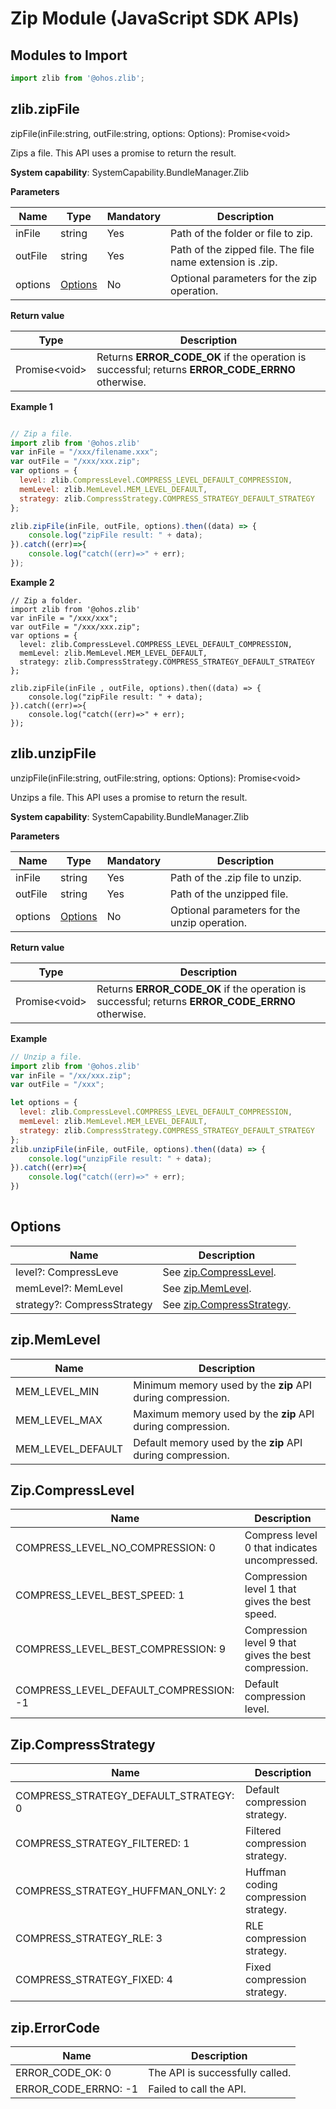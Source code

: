 # Zip Module (JavaScript SDK APIs)

## Modules to Import

```javascript
import zlib from '@ohos.zlib';
```

## zlib.zipFile

zipFile(inFile:string, outFile:string, options: Options): Promise\<void>

Zips a file. This API uses a promise to return the result.

**System capability**: SystemCapability.BundleManager.Zlib

**Parameters**

| Name   | Type                               | Mandatory| Description                                       |
| ------- | ----------------------------------- | ---- | ------------------------------------------- |
| inFile  | string                              | Yes  | Path of the folder or file to zip.           |
| outFile | string                              | Yes  | Path of the zipped file. The file name extension is .zip.|
| options | [Options](#options)| No  | Optional parameters for the zip operation.                             |

**Return value**

| Type          | Description                                                |
| -------------- | ---------------------------------------------------- |
| Promise\<void> | Returns **ERROR_CODE_OK** if the operation is successful; returns **ERROR_CODE_ERRNO** otherwise.|

**Example 1**

```javascript

// Zip a file.
import zlib from '@ohos.zlib'
var inFile = "/xxx/filename.xxx";
var outFile = "/xxx/xxx.zip";
var options = {
  level: zlib.CompressLevel.COMPRESS_LEVEL_DEFAULT_COMPRESSION,
  memLevel: zlib.MemLevel.MEM_LEVEL_DEFAULT,
  strategy: zlib.CompressStrategy.COMPRESS_STRATEGY_DEFAULT_STRATEGY
};

zlib.zipFile(inFile, outFile, options).then((data) => {
    console.log("zipFile result: " + data);
}).catch((err)=>{
    console.log("catch((err)=>" + err);
});

```

**Example 2**

```
// Zip a folder.
import zlib from '@ohos.zlib'
var inFile = "/xxx/xxx";
var outFile = "/xxx/xxx.zip";
var options = {
  level: zlib.CompressLevel.COMPRESS_LEVEL_DEFAULT_COMPRESSION,
  memLevel: zlib.MemLevel.MEM_LEVEL_DEFAULT,
  strategy: zlib.CompressStrategy.COMPRESS_STRATEGY_DEFAULT_STRATEGY
};

zlib.zipFile(inFile , outFile, options).then((data) => {
    console.log("zipFile result: " + data);
}).catch((err)=>{
    console.log("catch((err)=>" + err);
});
```

## zlib.unzipFile

unzipFile(inFile:string, outFile:string, options: Options): Promise\<void>

Unzips a file. This API uses a promise to return the result.

**System capability**: SystemCapability.BundleManager.Zlib

**Parameters**

| Name   | Type                               | Mandatory| Description                               |
| ------- | ----------------------------------- | ---- | ----------------------------------- |
| inFile  | string                              | Yes  | Path of the .zip file to unzip.|
| outFile | string                              | Yes  | Path of the unzipped file.                 |
| options | [Options](#options)| No  | Optional parameters for the unzip operation.                     |

**Return value**

| Type          | Description                                                        |
| -------------- | ------------------------------------------------------------ |
| Promise\<void> | Returns **ERROR_CODE_OK** if the operation is successful; returns **ERROR_CODE_ERRNO** otherwise.|

**Example**

```javascript
// Unzip a file.
import zlib from '@ohos.zlib'
var inFile = "/xx/xxx.zip";
var outFile = "/xxx";

let options = {
  level: zlib.CompressLevel.COMPRESS_LEVEL_DEFAULT_COMPRESSION,
  memLevel: zlib.MemLevel.MEM_LEVEL_DEFAULT,
  strategy: zlib.CompressStrategy.COMPRESS_STRATEGY_DEFAULT_STRATEGY
};
zlib.unzipFile(inFile, outFile, options).then((data) => {
    console.log("unzipFile result: " + data);
}).catch((err)=>{
    console.log("catch((err)=>" + err);
})
	
```

## Options

| Name                       | Description                                                        |
| --------------------------- | ------------------------------------------------------------ |
| level?: CompressLeve        | See [zip.CompressLevel](#zipcompresslevel).|
| memLevel?: MemLevel         | See [zip.MemLevel](#zipmemlevel).       |
| strategy?: CompressStrategy | See [zip.CompressStrategy](#zipcompressstrategy).|

## zip.MemLevel

| Name                       | Description                                                        |
| ----------------- | -------------------------------- |
| MEM_LEVEL_MIN     | Minimum memory used by the **zip** API during compression.|
| MEM_LEVEL_MAX     | Maximum memory used by the **zip** API during compression.|
| MEM_LEVEL_DEFAULT | Default memory used by the **zip** API during compression.|

## Zip.CompressLevel

| Name                                   | Description             |
| --------------------------------------- | ----------------- |
| COMPRESS_LEVEL_NO_COMPRESSION: 0       | Compress level 0 that indicates uncompressed.|
| COMPRESS_LEVEL_BEST_SPEED: 1          | Compression level 1 that gives the best speed. |
| COMPRESS_LEVEL_BEST_COMPRESSION: 9     | Compression level 9 that gives the best compression.     |
| COMPRESS_LEVEL_DEFAULT_COMPRESSION: -1| Default compression level.     |

## Zip.CompressStrategy

| Name                                  | Description                    |
| -------------------------------------- | ------------------------ |
| COMPRESS_STRATEGY_DEFAULT_STRATEGY: 0 | Default compression strategy.            |
| COMPRESS_STRATEGY_FILTERED: 1        | Filtered compression strategy.|
| COMPRESS_STRATEGY_HUFFMAN_ONLY: 2    | Huffman coding compression strategy.  |
| COMPRESS_STRATEGY_RLE: 3             | RLE compression strategy.        |
| COMPRESS_STRATEGY_FIXED: 4           | Fixed compression strategy.          |

## zip.ErrorCode

| Name                | Description        |
| -------------------- | ------------ |
| ERROR_CODE_OK: 0    | The API is successfully called.|
| ERROR_CODE_ERRNO: -1| Failed to call the API.|
